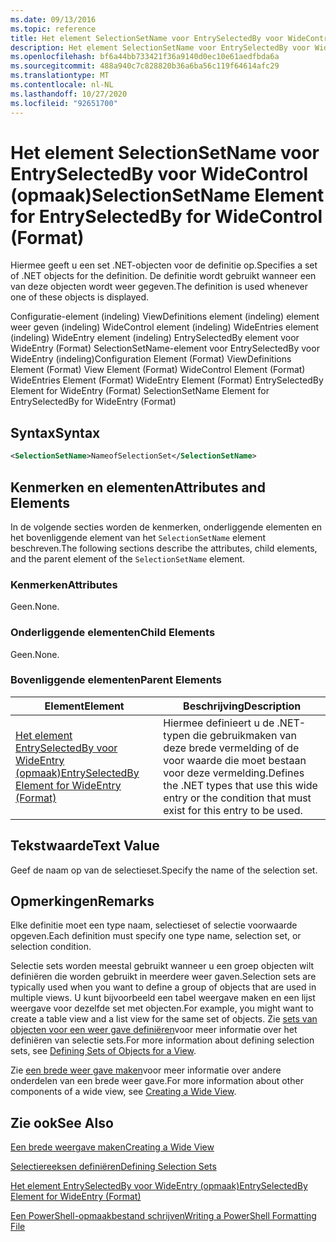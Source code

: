 ```yaml
---
ms.date: 09/13/2016
ms.topic: reference
title: Het element SelectionSetName voor EntrySelectedBy voor WideControl (opmaak)
description: Het element SelectionSetName voor EntrySelectedBy voor WideControl (opmaak)
ms.openlocfilehash: bf6a44bb733421f36a9140d0ec10e61aedfbda6a
ms.sourcegitcommit: 488a940c7c828820b36a6ba56c119f64614afc29
ms.translationtype: MT
ms.contentlocale: nl-NL
ms.lasthandoff: 10/27/2020
ms.locfileid: "92651700"
---
```

# <a name="selectionsetname-element-for-entryselectedby-for-widecontrol-format"></a><span data-ttu-id="49596-103">Het element SelectionSetName voor EntrySelectedBy voor WideControl (opmaak)</span><span class="sxs-lookup"><span data-stu-id="49596-103">SelectionSetName Element for EntrySelectedBy for WideControl (Format)</span></span>

<span data-ttu-id="49596-104">Hiermee geeft u een set .NET-objecten voor de definitie op.</span><span class="sxs-lookup"><span data-stu-id="49596-104">Specifies a set of .NET objects for the definition.</span></span> <span data-ttu-id="49596-105">De definitie wordt gebruikt wanneer een van deze objecten wordt weer gegeven.</span><span class="sxs-lookup"><span data-stu-id="49596-105">The definition is used whenever one of these objects is displayed.</span></span>

<span data-ttu-id="49596-106">Configuratie-element (indeling) ViewDefinitions element (indeling) element weer geven (indeling) WideControl element (indeling) WideEntries element (indeling) WideEntry element (indeling) EntrySelectedBy element voor WideEntry (Format) SelectionSetName-element voor EntrySelectedBy voor WideEntry (indeling)</span><span class="sxs-lookup"><span data-stu-id="49596-106">Configuration Element (Format) ViewDefinitions Element (Format) View Element (Format) WideControl Element (Format) WideEntries Element (Format) WideEntry Element (Format) EntrySelectedBy Element for WideEntry (Format) SelectionSetName Element for EntrySelectedBy for WideEntry (Format)</span></span>

## <a name="syntax"></a><span data-ttu-id="49596-107">Syntax</span><span class="sxs-lookup"><span data-stu-id="49596-107">Syntax</span></span>

```xml
<SelectionSetName>NameofSelectionSet</SelectionSetName>

```

## <a name="attributes-and-elements"></a><span data-ttu-id="49596-108">Kenmerken en elementen</span><span class="sxs-lookup"><span data-stu-id="49596-108">Attributes and Elements</span></span>

<span data-ttu-id="49596-109">In de volgende secties worden de kenmerken, onderliggende elementen en het bovenliggende element van het `SelectionSetName` element beschreven.</span><span class="sxs-lookup"><span data-stu-id="49596-109">The following sections describe the attributes, child elements, and the parent element of the `SelectionSetName` element.</span></span>

### <a name="attributes"></a><span data-ttu-id="49596-110">Kenmerken</span><span class="sxs-lookup"><span data-stu-id="49596-110">Attributes</span></span>

<span data-ttu-id="49596-111">Geen.</span><span class="sxs-lookup"><span data-stu-id="49596-111">None.</span></span>

### <a name="child-elements"></a><span data-ttu-id="49596-112">Onderliggende elementen</span><span class="sxs-lookup"><span data-stu-id="49596-112">Child Elements</span></span>

<span data-ttu-id="49596-113">Geen.</span><span class="sxs-lookup"><span data-stu-id="49596-113">None.</span></span>

### <a name="parent-elements"></a><span data-ttu-id="49596-114">Bovenliggende elementen</span><span class="sxs-lookup"><span data-stu-id="49596-114">Parent Elements</span></span>

|<span data-ttu-id="49596-115">Element</span><span class="sxs-lookup"><span data-stu-id="49596-115">Element</span></span>|<span data-ttu-id="49596-116">Beschrijving</span><span class="sxs-lookup"><span data-stu-id="49596-116">Description</span></span>|
|-------------|-----------------|
|[<span data-ttu-id="49596-117">Het element EntrySelectedBy voor WideEntry (opmaak)</span><span class="sxs-lookup"><span data-stu-id="49596-117">EntrySelectedBy Element for WideEntry (Format)</span></span>](./entryselectedby-element-for-wideentry-format.md)|<span data-ttu-id="49596-118">Hiermee definieert u de .NET-typen die gebruikmaken van deze brede vermelding of de voor waarde die moet bestaan voor deze vermelding.</span><span class="sxs-lookup"><span data-stu-id="49596-118">Defines the .NET types that use this wide entry or the condition that must exist for this entry to be used.</span></span>|

## <a name="text-value"></a><span data-ttu-id="49596-119">Tekstwaarde</span><span class="sxs-lookup"><span data-stu-id="49596-119">Text Value</span></span>

<span data-ttu-id="49596-120">Geef de naam op van de selectieset.</span><span class="sxs-lookup"><span data-stu-id="49596-120">Specify the name of the selection set.</span></span>

## <a name="remarks"></a><span data-ttu-id="49596-121">Opmerkingen</span><span class="sxs-lookup"><span data-stu-id="49596-121">Remarks</span></span>

<span data-ttu-id="49596-122">Elke definitie moet een type naam, selectieset of selectie voorwaarde opgeven.</span><span class="sxs-lookup"><span data-stu-id="49596-122">Each definition must specify one type name, selection set, or selection condition.</span></span>

<span data-ttu-id="49596-123">Selectie sets worden meestal gebruikt wanneer u een groep objecten wilt definiëren die worden gebruikt in meerdere weer gaven.</span><span class="sxs-lookup"><span data-stu-id="49596-123">Selection sets are typically used when you want to define a group of objects that are used in multiple views.</span></span> <span data-ttu-id="49596-124">U kunt bijvoorbeeld een tabel weergave maken en een lijst weergave voor dezelfde set met objecten.</span><span class="sxs-lookup"><span data-stu-id="49596-124">For example, you might want to create a table view and a list view for the same set of objects.</span></span> <span data-ttu-id="49596-125">Zie [sets van objecten voor een weer gave definiëren](./defining-selection-sets.md)voor meer informatie over het definiëren van selectie sets.</span><span class="sxs-lookup"><span data-stu-id="49596-125">For more information about defining selection sets, see [Defining Sets of Objects for a View](./defining-selection-sets.md).</span></span>

<span data-ttu-id="49596-126">Zie [een brede weer gave maken](./creating-a-wide-view.md)voor meer informatie over andere onderdelen van een brede weer gave.</span><span class="sxs-lookup"><span data-stu-id="49596-126">For more information about other components of a wide view, see [Creating a Wide View](./creating-a-wide-view.md).</span></span>

## <a name="see-also"></a><span data-ttu-id="49596-127">Zie ook</span><span class="sxs-lookup"><span data-stu-id="49596-127">See Also</span></span>

[<span data-ttu-id="49596-128">Een brede weergave maken</span><span class="sxs-lookup"><span data-stu-id="49596-128">Creating a Wide View</span></span>](./creating-a-wide-view.md)

[<span data-ttu-id="49596-129">Selectiereeksen definiëren</span><span class="sxs-lookup"><span data-stu-id="49596-129">Defining Selection Sets</span></span>](./defining-selection-sets.md)

[<span data-ttu-id="49596-130">Het element EntrySelectedBy voor WideEntry (opmaak)</span><span class="sxs-lookup"><span data-stu-id="49596-130">EntrySelectedBy Element for WideEntry (Format)</span></span>](./entryselectedby-element-for-wideentry-format.md)

[<span data-ttu-id="49596-131">Een PowerShell-opmaakbestand schrijven</span><span class="sxs-lookup"><span data-stu-id="49596-131">Writing a PowerShell Formatting File</span></span>](./writing-a-powershell-formatting-file.md)
